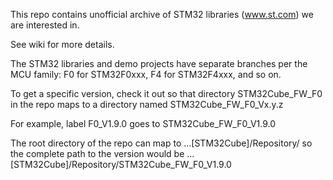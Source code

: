 This repo contains unofficial archive of STM32 libraries (www.st.com) we are interested in.

See wiki for more details.

The STM32 libraries and demo projects have separate branches per the MCU family:
F0 for STM32F0xxx, F4 for STM32F4xxx, and so on.

To get a specific version, check it out so that directory STM32Cube_FW_F0 in the repo
maps to a directory named STM32Cube_FW_F0_Vx.y.z

For example, label F0_V1.9.0 goes to STM32Cube_FW_F0_V1.9.0


The root directory of the repo can map to ...[STM32Cube]/Repository/
so the complete path to the version would be 
   ...[STM32Cube]/Repository/STM32Cube_FW_F0_V1.9.0
